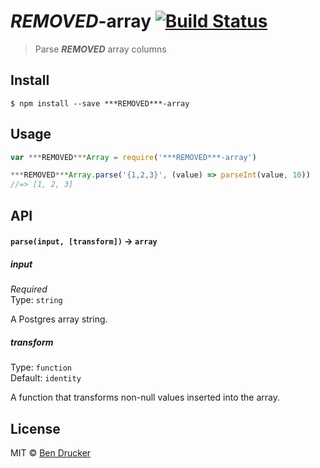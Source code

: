 # ***REMOVED***-array [![Build Status](https://travis-ci.org/bendrucker/***REMOVED***-array.svg?branch=master)](https://travis-ci.org/bendrucker/***REMOVED***-array)

> Parse ***REMOVED*** array columns


## Install

```
$ npm install --save ***REMOVED***-array
```


## Usage

```js
var ***REMOVED***Array = require('***REMOVED***-array')

***REMOVED***Array.parse('{1,2,3}', (value) => parseInt(value, 10))
//=> [1, 2, 3]
```

## API

#### `parse(input, [transform])` -> `array`

##### input

*Required*  
Type: `string`

A Postgres array string.

##### transform

Type: `function`  
Default: `identity`

A function that transforms non-null values inserted into the array.


## License

MIT © [Ben Drucker](http://bendrucker.me)
